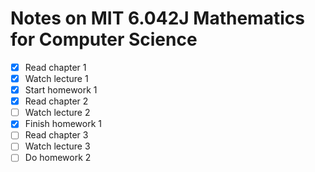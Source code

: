 # Notes on MIT 6.042J Mathematics for Computer Science

 - [X] Read chapter 1
 - [X] Watch lecture 1
 - [X] Start homework 1
 - [X] Read chapter 2
 - [ ] Watch lecture 2
 - [X] Finish homework 1
 - [ ] Read chapter 3
 - [ ] Watch lecture 3
 - [ ] Do homework 2
